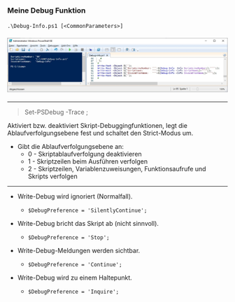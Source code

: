 
### Meine Debug Funktion

`.\Debug-Info.ps1 [<CommonParameters>]`
#### ![Screenshot PowerShell Ausgabe](https://github.com/dr-woitschek/spielkiste/blob/master/powershell/Debugging/Debug-Info_PowerShell-Output.jpg)

---

> Set-PSDebug -Trace <int>;

Aktiviert bzw. deaktiviert Skript-Debuggingfunktionen, legt die Ablaufverfolgungsebene fest und schaltet den Strict-Modus um.
* Gibt die Ablaufverfolgungsebene an:
  * 0 - Skriptablaufverfolgung deaktivieren
  * 1 - Skriptzeilen beim Ausführen verfolgen
  * 2 - Skriptzeilen, Variablenzuweisungen, Funktionsaufrufe und Skripts verfolgen

---

* Write-Debug wird ignoriert (Normalfall).
  * `$DebugPreference = 'SilentlyContinue';`

* Write-Debug bricht das Skript ab (nicht sinnvoll).
  * `$DebugPreference = 'Stop';`

* Write-Debug-Meldungen werden sichtbar.
  * `$DebugPreference = 'Continue';`

* Write-Debug wird zu einem Haltepunkt.
  * `$DebugPreference = 'Inquire';`